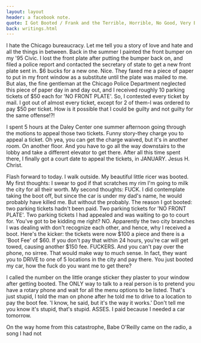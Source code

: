 ```yaml
---
layout: layout
header: a facebook note.
quote: I Got Booted / Frank and the Terrible, Horrible, No Good, Very Bad Day
back: writings.html
---
```


I hate the Chicago bureaucracy. Let me tell you a story of love and hate and all the things in between. Back in the summer I painted the front bumper on my '95 Civic. I lost the front plate after putting the bumper back on, and filed a police report and contacted the secretary of state to get a new front plate sent in. $6 bucks for a new one. Nice. They faxed me a piece of paper to put in my front window as a substitute until the plate was mailed to me. But alas, the fine gentleman at the Chicago Police Department neglected this piece of paper day in and day out, and I received roughly 10 parking tickets of $50 each for 'NO FRONT PLATE'. So, I contested every ticket by mail. I got out of almost every ticket, except for 2 of them-I was ordered to pay $50 per ticket. How is it possible that I could be guilty and not guilty for the same offense!?!

I spent 5 hours at the Daley Center one summer afternoon going through the motions to appeal those two tickets. Funny story-they charge you to appeal a ticket. Oh yea, you can get the charge waived, but it's in another room. On another floor. And you have to go all the way downstairs to the lobby and take a different elevator to get there. After all this time spent there, I finally got a court date to appeal the tickets, in JANUARY. Jesus H. Christ. 

Flash forward to today. I walk outside. My beautiful little ricer was booted. My first thoughts: I swear to god if that scratches my rim I'm going to milk the city for all their worth. My second thoughts: FUCK. I did contemplate taking the boot off, but since the car is under my dad's name, he would probably have killed me. But without the probably. The reason I got booted: two parking tickets hadn't been paid. Two parking tickets for 'NO FRONT PLATE'. Two parking tickets I had appealed and was waiting to go to court for. You've got to be kidding me right? NO. Apparently the two city branches I was dealing with don't recognize each other, and hence, why I received a boot. Here's the kicker: the tickets were now $100 a piece and there is a 'Boot Fee' of $60. If you don't pay that within 24 hours, you're car will get towed, causing another $150 fee. FUCKERS. And you can't pay over the phone, no sirree. That would make way to much sense. In fact, they want you to DRIVE to one of 5 locations in the city and pay there. You just booted my car, how the fuck do you want me to get there?

I called the number on the little orange sticker they plaster to your window after getting booted. The ONLY way to talk to a real person is to pretend you have a rotary phone and wait for all the menu options to be listed. That's just stupid, I told the man on phone after he told me to drive to a location to pay the boot fee. 'I know, he said, but it's the way it works.' Don't tell me you know it's stupid, that's stupid. ASSES. I paid because I needed a car tomorrow.

On the way home from this catastrophe, Babe O'Reilly came on the radio, a song I had not